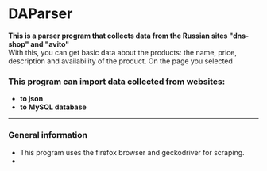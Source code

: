 # DAParser
**This is a parser program that collects data from the Russian sites "dns-shop" and "avito"**</br>
With this, you can get basic data about the products: the name, price, description and availability of the product. On the page you selected</br>
### This program can import data collected from websites:
* **to json**
* **to MySQL database**
___
### General information
* This program uses the firefox browser and geckodriver for scraping.
* 
